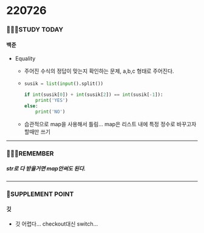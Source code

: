 # 220726

### 👨🏼‍🏫STUDY TODAY

#### 백준

- Equality
  
  - 주어진 수식의 정답이 맞는지 확인하는 문제, a,b,c 형태로 주어진다.
  - ```python
    susik = list(input().split())
    
    if int(susik[0]) + int(susik[2]) == int(susik[-1]):
        print('YES')
    else:
        print('NO')
    ```
  - 습관적으로 map을 사용해서 틀림... map은 리스트 내에 특정 정수로 바꾸고자할때만 쓰기

---

### 💆🏼‍♂️REMEMBER

##### str로 다 받을거면 map안써도 된다.

---

### 💫SUPPLEMENT POINT

#### 깃

- 깃 어렵다... checkout대신 switch...
